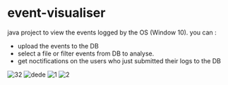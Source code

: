 # event-visualiser
java project to view the events logged by the OS (Window 10).
you can :
- upload the events to the DB
- select a file or filter events from DB to analyse.
- get noctifications on the users who just submitted their logs to the DB

![32](https://user-images.githubusercontent.com/56322386/175397634-5fc44f8b-812e-454c-bb67-7033308757a5.png)
![dede](https://user-images.githubusercontent.com/56322386/175397644-be2f9188-9d24-4cb4-98ff-73fe82a0ca6f.png)
![1](https://user-images.githubusercontent.com/56322386/175397650-777229ed-b32a-403f-9908-aae4575af54d.png)
![2](https://user-images.githubusercontent.com/56322386/175397657-873f267d-7aab-40c9-ba3f-3cf3c550f73e.png)
